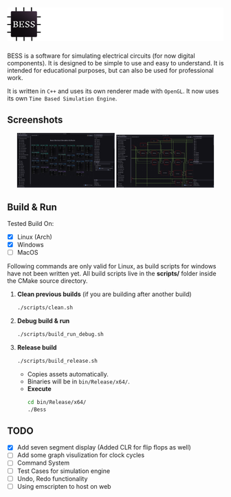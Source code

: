 # <img alt="BESS: Basic Electrical Simulation Software" src="assets/images/logo/NameLogo.png"/>

BESS is a software for simulating electrical circuits (for now digital components). It is designed to be simple to use and easy to understand. It is intended for educational purposes, but can also be used for professional work.

It is written in `C++` and uses its own renderer made with `OpenGL`.
It now uses its own `Time Based Simulation Engine`.

## Screenshots

<div align="center">
  <img src="screenshots/ss1.png" alt="BESS SS1" width="45%" />
  <img src="screenshots/ss2.png" alt="BESS SS2" width="45%" />
</div>

## Build & Run
Tested Build On:
- [x] Linux (Arch)
- [x] Windows
- [ ] MacOS

Following commands are only valid for Linux, as build scripts for windows have not been written yet.
All build scripts live in the **scripts/** folder inside the CMake source directory.

1. **Clean previous builds** (if you are building after another build)
   ```bash
   ./scripts/clean.sh
   ```
2. **Debug build & run**  
   ```bash
   ./scripts/build_run_debug.sh
   ```
3. **Release build**  
   ```bash
   ./scripts/build_release.sh
   ```
   - Copies assets automatically.
   - Binaries will be in `bin/Release/x64/`.
   - **Execute**  
       ```bash
       cd bin/Release/x64/
       ./Bess
       ```
## TODO
- [x] Add seven segment display (Added CLR for flip flops as well)
- [ ] Add some graph visulization for clock cycles
- [ ] Command System
- [ ] Test Cases for simulation engine
- [ ] Undo, Redo functionality
- [ ] Using emscripten to host on web
